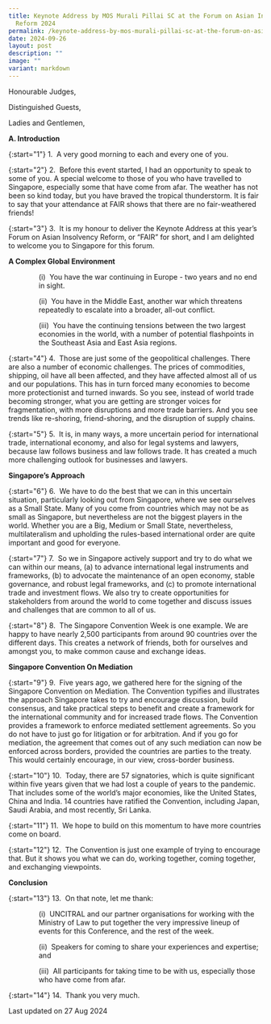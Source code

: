 ```yaml
---
title: Keynote Address by MOS Murali Pillai SC at the Forum on Asian Insolvency
  Reform 2024
permalink: /keynote-address-by-mos-murali-pillai-sc-at-the-forum-on-asian-insolvency-reform-2024/
date: 2024-09-26
layout: post
description: ""
image: ""
variant: markdown
---
```

Honourable Judges,

Distinguished Guests,

Ladies and Gentlemen,

<b>A. Introduction</b>

{:start="1"}
1.&nbsp; A very good morning to each and every one of you.

{:start="2"}
2.&nbsp; Before this event started, I had an opportunity to speak to some of you. A special welcome to those of you who have travelled to Singapore, especially some that have come from afar. The weather has not been so kind today, but you have braved the tropical thunderstorm. It is fair to say that your attendance at FAIR shows that there are no fair-weathered friends!

{:start="3"}
3.&nbsp; It is my honour to deliver the Keynote Address at this year’s Forum on Asian Insolvency Reform, or “FAIR” for short, and I am delighted to welcome you to Singapore for this forum.

<b>A Complex Global Environment</b>



<p style="margin-left: 60px">
(i)&nbsp; You have the war continuing in Europe - two years and no end in sight.</p>

<p style="margin-left: 60px">
(ii)&nbsp; You have in the Middle East, another war which threatens repeatedly to escalate into a broader, all-out conflict.</p>

<p style="margin-left: 60px">
(iii)&nbsp; You have the continuing tensions between the two largest economies in the world, with a number of potential flashpoints in the Southeast Asia and East Asia regions.</p>

{:start="4"}
4.&nbsp; Those are just some of the geopolitical challenges. There are also a number of economic challenges. The prices of commodities, shipping, oil have all been affected, and they have affected almost all of us and our populations. This has in turn forced many economies to become more protectionist and turned inwards. So you see, instead of world trade becoming stronger, what you are getting are stronger voices for fragmentation, with more disruptions and more trade barriers. And you see trends like re-shoring, friend-shoring, and the disruption of supply chains.&nbsp;

{:start="5"}
5.&nbsp; It is, in many ways, a more uncertain period for international trade, international economy, and also for legal systems and lawyers, because law follows business and law follows trade. It has created a much more challenging outlook for businesses and lawyers.

<b>Singapore’s Approach</b>

{:start="6"}
6.&nbsp; We have to do the best that we can in this uncertain situation, particularly looking out from Singapore, where we see ourselves as a Small State. Many of you come from countries which may not be as small as Singapore, but nevertheless are not the biggest players in the world. Whether you are a Big, Medium or Small State, nevertheless, multilateralism and upholding the rules-based international order are quite important and good for everyone.&nbsp;

{:start="7"}
7.&nbsp; So we in Singapore actively support and try to do what we can within our means, (a) to advance international legal instruments and frameworks, (b) to advocate the maintenance of an open economy, stable governance, and robust legal frameworks, and (c) to promote international trade and investment flows. We also try to create opportunities for stakeholders from around the world to come together and discuss issues and challenges that are common to all of us.&nbsp;

{:start="8"}
8.&nbsp; The Singapore Convention Week is one example. We are happy to have nearly 2,500 participants from around 90 countries over the different days. This creates a network of friends, both for ourselves and amongst you, to make common cause and exchange ideas.&nbsp;&nbsp;

<b>Singapore Convention On Mediation</b>

{:start="9"}
9.&nbsp; Five years ago, we gathered here for the signing of the Singapore Convention on Mediation. The Convention typifies and illustrates the approach Singapore takes to try and encourage discussion, build consensus, and take practical steps to benefit and create a framework for the international community and for increased trade flows. The Convention provides a framework to enforce mediated settlement agreements. So you do not have to just go for litigation or for arbitration. And if you go for mediation, the agreement that comes out of any such mediation can now be enforced across borders, provided the countries are parties to the treaty. This would certainly encourage, in our view, cross-border business.&nbsp;&nbsp;&nbsp;

{:start="10"}
10.&nbsp; Today, there are 57 signatories, which is quite significant within five years given that we had lost a couple of years to the pandemic. That includes some of the world’s major economies, like the United States, China and India. 14 countries have ratified the Convention, including Japan, Saudi Arabia, and most recently, Sri Lanka.&nbsp;

{:start="11"}
11.&nbsp; We hope to build on this momentum to have more countries come on board.&nbsp;

{:start="12"}
12.&nbsp; The Convention is just one example of trying to encourage that. But it shows you what we can do, working together, coming together, and exchanging viewpoints.&nbsp;

<b>Conclusion</b>

{:start="13"}
13.&nbsp; On that note, let me thank:

<p style="margin-left: 60px">
(i)&nbsp; UNCITRAL and our partner organisations for working with the Ministry of Law to put together the very impressive lineup of events for this Conference, and the rest of the week.</p>

<p style="margin-left: 60px">
(ii)&nbsp; Speakers for coming to share your experiences and expertise; and</p>

<p style="margin-left: 60px">
(iii)&nbsp; All participants for taking time to be with us, especially those who have come from afar.</p>

{:start="14"}
14.&nbsp; Thank you very much.

<p class="right-side-updated">Last updated on 27 Aug 2024</p>